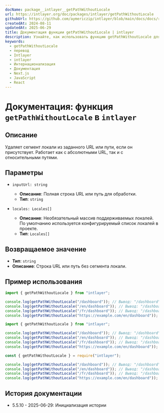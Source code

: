 ```yaml
---
docName: package__intlayer__getPathWithoutLocale
url: https://intlayer.org/doc/packages/intlayer/getPathWithoutLocale
githubUrl: https://github.com/aymericzip/intlayer/blob/main/docs/docs/ru/packages/intlayer/getPathWithoutLocale.md
createdAt: 2024-08-11
updatedAt: 2025-06-29
title: Документация функции getPathWithoutLocale | intlayer
description: Узнайте, как использовать функцию getPathWithoutLocale для пакета intlayer
keywords:
  - getPathWithoutLocale
  - перевод
  - Intlayer
  - intlayer
  - Интернационализация
  - Документация
  - Next.js
  - JavaScript
  - React
---
```


# Документация: функция `getPathWithoutLocale` в `intlayer`

## Описание

Удаляет сегмент локали из заданного URL или пути, если он присутствует. Работает как с абсолютными URL, так и с относительными путями.

## Параметры

- `inputUrl: string`

  - **Описание**: Полная строка URL или путь для обработки.
  - **Тип**: `string`

- `locales: Locales[]`
  - **Описание**: Необязательный массив поддерживаемых локалей. По умолчанию используется конфигурируемый список локалей в проекте.
  - **Тип**: `Locales[]`

## Возвращаемое значение

- **Тип**: `string`
- **Описание**: Строка URL или путь без сегмента локали.

## Пример использования

```typescript codeFormat="typescript"
import { getPathWithoutLocale } from "intlayer";

console.log(getPathWithoutLocale("/dashboard")); // Вывод: "/dashboard"
console.log(getPathWithoutLocale("/en/dashboard")); // Вывод: "/dashboard"
console.log(getPathWithoutLocale("/fr/dashboard")); // Вывод: "/dashboard"
console.log(getPathWithoutLocale("https://example.com/en/dashboard")); // Вывод: "https://example.com/dashboard"
```

```javascript codeFormat="esm"
import { getPathWithoutLocale } from "intlayer";

console.log(getPathWithoutLocale("/dashboard")); // Вывод: "/dashboard"
console.log(getPathWithoutLocale("/en/dashboard")); // Вывод: "/dashboard"
console.log(getPathWithoutLocale("/fr/dashboard")); // Вывод: "/dashboard"
console.log(getPathWithoutLocale("https://example.com/en/dashboard")); // Вывод: "https://example.com/dashboard"
```

```javascript codeFormat="commonjs"
const { getPathWithoutLocale } = require("intlayer");

console.log(getPathWithoutLocale("/dashboard")); // Вывод: "/dashboard"
console.log(getPathWithoutLocale("/en/dashboard")); // Вывод: "/dashboard"
console.log(getPathWithoutLocale("/fr/dashboard")); // Вывод: "/dashboard"
console.log(getPathWithoutLocale("https://example.com/en/dashboard")); // Вывод: "https://example.com/dashboard"
```

## История документации

- 5.5.10 - 2025-06-29: Инициализация истории
